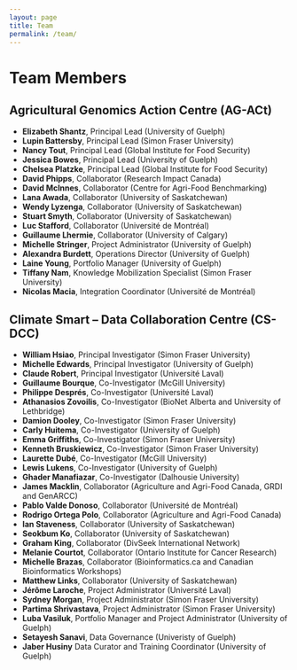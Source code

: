 ```yaml
---
layout: page
title: Team
permalink: /team/
---
```



# Team Members
## Agricultural Genomics Action Centre (AG-ACt)

- **Elizabeth Shantz**, Principal Lead (University of Guelph)
- **Lupin Battersby**, Principal Lead (Simon Fraser University)
- **Nancy Tout**, Principal Lead (Global Institute for Food Security)
- **Jessica Bowes**, Principal Lead (University of Guelph)
- **Chelsea Platzke**, Principal Lead (Global Institute for Food Security)
- **David Phipps**, Collaborator (Research Impact Canada) 
- **David McInnes**, Collaborator (Centre for Agri-Food Benchmarking)
- **Lana Awada**, Collaborator (University of Saskatchewan)
- **Wendy Lyzenga**, Collaborator (University of Saskatchewan)
- **Stuart Smyth**, Collaborator (University of Saskatchewan)
- **Luc Stafford**, Collaborator (Université de Montréal)
- **Guillaume Lhermie**, Collaborator (University of Calgary)
- **Michelle Stringer**, Project Administrator (University of Guelph)
- **Alexandra Burdett**, Operations Director (University of Guelph)
- **Laine Young**, Portfolio Manager (University of Guelph)
- **Tiffany Nam**, Knowledge Mobilization Specialist (Simon Fraser University)
- **Nicolas Macia**, Integration Coordinator (Université de Montréal)

## Climate Smart – Data Collaboration Centre (CS-DCC)

- **William Hsiao**, Principal Investigator (Simon Fraser University) 
- **Michelle Edwards**, Principal Investigator (University of Guelph) 
- **Claude Robert**, Principal Investigator (Université Laval) 
- **Guillaume Bourque**, Co-Investigator (McGill University) 
- **Philippe Després**, Co-Investigator (Université Laval) 
- **Athanasios Zovoilis**, Co-Investigator (BioNet Alberta and University of Lethbridge)  
- **Damion Dooley**, Co-Investigator (Simon Fraser University) 
- **Carly Huitema**, Co-Investigator (University of Guelph) 
- **Emma Griffiths**, Co-Investigator (Simon Fraser University) 
- **Kenneth Bruskiewicz**, Co-Investigator (Simon Fraser University) 
- **Laurette Dubé**, Co-Investigator (McGill University) 
- **Lewis Lukens**, Co-Investigator (University of Guelph) 
- **Ghader Manafiazar**, Co-Investigator (Dalhousie University) 
- **James Macklin**, Collaborator (Agriculture and Agri-Food Canada, GRDI and GenARCC) 
- **Pablo Valde Donoso**, Collaborator (Université de Montréal) 
- **Rodrigo Ortega Polo**, Collaborator (Agriculture and Agri-Food Canada) 
- **Ian Staveness**, Collaborator (University of Saskatchewan) 
- **Seokbum Ko**, Collaborator (University of Saskatchewan) 
- **Graham King**, Collaborator (DivSeek International Network) 
- **Melanie Courtot**, Collaborator (Ontario Institute for Cancer Research) 
- **Michelle Brazas**, Collaborator (Bioinformatics.ca and Canadian Bioinformatics Workshops) 
- **Matthew Links**, Collaborator (University of Saskatchewan)
- **Jérôme Laroche**, Project Administrator (Université Laval)
- **Sydney Morgan**, Project Administrator (Simon Fraser University)
- **Partima Shrivastava**, Project Administrator (Simon Fraser University)
- **Luba Vasiluk**, Portfolio Manager and Project Administrator (University of Guelph)
- **Setayesh Sanavi**, Data Governance (Univeristy of Guelph)
- **Jaber Husiny** Data Curator and Training Coordinator (University of Guelph)
